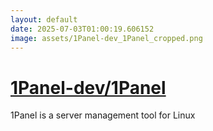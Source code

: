 ```yaml
---
layout: default
date: 2025-07-03T01:00:19.606152
image: assets/1Panel-dev_1Panel_cropped.png
---
```


# [1Panel-dev/1Panel](https://github.com/1Panel-dev/1Panel)

1Panel is a server management tool for Linux
